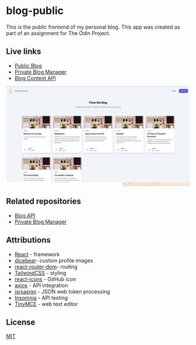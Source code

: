 # blog-public

This is the public frontend of my personal blog. This app was created as part of an assignment for The Odin Project.

## Live links

- [Public Blog](https://jasonblogpublic.herokuapp.com/articles)
- [Private Blog Manager](https://secret-springs-08504.herokuapp.com/signin)
- [Blog Content API](https://vast-beyond-74815.herokuapp.com/articles)

<p style="display: flex; justify-content: center; align-items: center;">
  <img src="./src/readme_images/home.png" width="100%" title="hover text">
</p>

## Related repositories

- [Blog API](https://github.com/Atlas-1510/blog-api)
- [Private Blog Manager](https://github.com/Atlas-1510/blog-cms)

## Attributions

- [React](https://reactjs.org/) - framework
- [dicebear](https://avatars.dicebear.com)- custom profile images
- [react-router-dom](https://v5.reactrouter.com/web/guides/quick-start)- routing
- [TailwindCSS](https://tailwindcss.com) - styling
- [react-icons](https://react-icons.github.io/react-icons/) - GitHub icon
- [axios](https://axios-http.com) - API integration
- [jsrsasign](https://www.npmjs.com/package/jsrsasign) - JSON web token processing
- [Insomnia](https://insomnia.rest) - API testing
- [TinyMCE](https://www.tiny.cloud) - web text editor

## License

[MIT](https://choosealicense.com/licenses/mit/)
